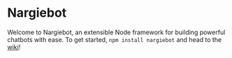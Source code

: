 # Nargiebot

Welcome to Nargiebot, an extensible Node framework for building powerful chatbots with ease. To get started, `npm install nargiebot` and head to the [wiki](https://github.com/jammerware/nargiebot/wiki)!
